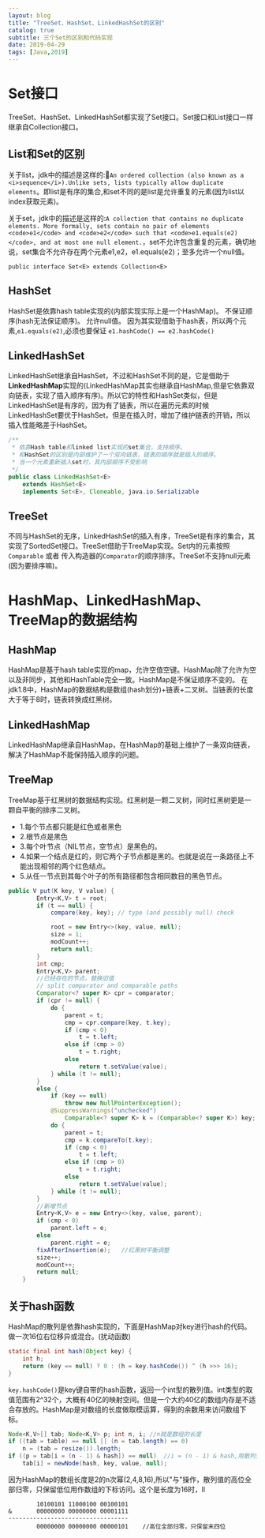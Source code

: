 ```yaml
---
layout: blog
title: "TreeSet、HashSet、LinkedHashSet的区别"
catalog: true
subtitle: 三个Set的区别和代码实现
date: 2019-04-29
tags: [Java,2019]
---
```

# Set接口
TreeSet、HashSet、LinkedHashSet都实现了Set接口。Set接口和List接口一样继承自Collection接口。

## List和Set的区别
关于list，jdk中的描述是这样的:`An ordered collection (also known as a <i>sequence</i>).Unlike sets, lists typically allow duplicate elements`。即list是有序的集合,和set不同的是list是允许重复的元素(因为list以index获取元素)。

关于set，jdk中的描述是这样的:`A collection that contains no duplicate elements. More formally, sets
 contain no pair of elements <code>e1</code> and <code>e2</code> such that
 <code>e1.equals(e2)</code>, and at most one null element.`，set不允许包含重复的元素，确切地说，set集合不允许存在两个元素e1,e2，e1.equals(e2)；至多允许一个null值。
```
public interface Set<E> extends Collection<E> 
```

## HashSet
HashSet是依靠hash table实现的(内部实现实际上是一个HashMap)。
不保证顺序(hash无法保证顺序)。
允许null值。
因为其实现借助于hash表，所以两个元素,`e1.equals(e2)`,必须也要保证 `e1.hashCode() == e2.hashCode()`

## LinkedHashSet
LinkedHashSet继承自HashSet，不过和HashSet不同的是，它是借助于**LinkedHashMap**实现的(LinkedHashMap其实也继承自HashMap,但是它依靠双向链表，实现了插入顺序有序)。所以它的特性和HashSet类似，但是LinkedHashSet是有序的，因为有了链表，所以在遍历元素的时候LinkedHashSet要优于HashSet，但是在插入时，增加了维护链表的开销，所以插入性能略差于HashSet。
```java
/**
 * 依靠Hash table和linked list实现的set集合，支持顺序。
 * 和HashSet的区别是内部维护了一个双向链表，链表的顺序就是插入的顺序。
 * 当一个元素重新插入set时，其内部顺序不受影响
 */
public class LinkedHashSet<E>
    extends HashSet<E>
    implements Set<E>, Cloneable, java.io.Serializable
```
## TreeSet
不同与HashSet的无序，LinkedHashSet的插入有序，TreeSet是有序的集合，其实现了SortedSet接口。TreeSet借助于TreeMap实现。Set内的元素按照 `Comparable` 或者 传入构造器的`Comparator`的顺序排序。TreeSet不支持null元素(因为要排序嘛)。

# HashMap、LinkedHashMap、TreeMap的数据结构
## HashMap
HashMap是基于hash table实现的map，允许空值空键。HashMap除了允许为空以及非同步，其他和HashTable完全一致。HashMap是不保证顺序不变的。
在jdk1.8中，HashMap的数据结构是数组(hash划分)+链表+二叉树。当链表的长度大于等于8时，链表转换成红黑树。

## LinkedHashMap
LinkedHashMap继承自HashMap，在HashMap的基础上维护了一条双向链表，解决了HashMap不能保持插入顺序的问题。

## TreeMap
TreeMap基于红黑树的数据结构实现。红黑树是一颗二叉树，同时红黑树更是一颗自平衡的排序二叉树。
+ 1.每个节点都只能是红色或者黑色
+ 2.根节点是黑色
+ 3.每个叶节点（NIL节点，空节点）是黑色的。
+ 4.如果一个结点是红的，则它两个子节点都是黑的。也就是说在一条路径上不能出现相邻的两个红色结点。
+ 5.从任一节点到其每个叶子的所有路径都包含相同数目的黑色节点。
```java
public V put(K key, V value) {
        Entry<K,V> t = root;
        if (t == null) {
            compare(key, key); // type (and possibly null) check

            root = new Entry<>(key, value, null);
            size = 1;
            modCount++;
            return null;
        }
        int cmp;
        Entry<K,V> parent;
        //已经存在的节点，替换旧值
        // split comparator and comparable paths
        Comparator<? super K> cpr = comparator;
        if (cpr != null) {
            do {
                parent = t;
                cmp = cpr.compare(key, t.key);
                if (cmp < 0)
                    t = t.left;
                else if (cmp > 0)
                    t = t.right;
                else
                    return t.setValue(value);
            } while (t != null);
        }
        else {
            if (key == null)
                throw new NullPointerException();
            @SuppressWarnings("unchecked")
                Comparable<? super K> k = (Comparable<? super K>) key;
            do {
                parent = t;
                cmp = k.compareTo(t.key);
                if (cmp < 0)
                    t = t.left;
                else if (cmp > 0)
                    t = t.right;
                else
                    return t.setValue(value);
            } while (t != null);
        }
        //新增节点
        Entry<K,V> e = new Entry<>(key, value, parent);
        if (cmp < 0)
            parent.left = e;
        else
            parent.right = e;
        fixAfterInsertion(e);   //红黑树平衡调整
        size++;
        modCount++;
        return null;
    }
```


## 关于hash函数
HashMap的散列是依靠hash实现的，下面是HashMap对key进行hash的代码。
做一次16位右位移异或混合。(扰动函数)
```java
static final int hash(Object key) {
    int h;
    return (key == null) ? 0 : (h = key.hashCode()) ^ (h >>> 16);
}
```
`key.hashCode()`是key键自带的hash函数，返回一个int型的散列值。int类型的取值范围有2^32个，大概有40亿的映射空间。但是一个大约40亿的数组内存是不适合存放的。HashMap是对数组的长度做取模运算，得到的余数用来访问数组下标。
```java
Node<K,V>[] tab; Node<K,V> p; int n, i; //n就是数组的长度
if ((tab = table) == null || (n = tab.length) == 0)
    n = (tab = resize()).length;
if ((p = tab[i = (n - 1) & hash]) == null)  //i = (n - 1) & hash,用散列值和数组长度做一个"与"操作
    tab[i] = newNode(hash, key, value, null);
```
因为HashMap的数组长度是2的n次幂(2,4,8,16),所以"与"操作，散列值的高位全部归零，只保留低位用作数组的下标访问。这个是长度为16时，ll
```
        10100101 11000100 00100101
&       00000000 00000000 00001111
----------------------------------
        00000000 00000000 00000101    //高位全部归零，只保留末四位
```
